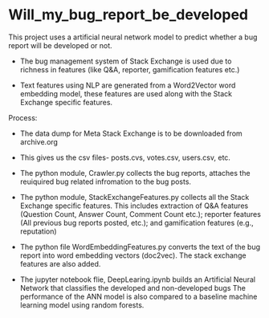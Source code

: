 # Will_my_bug_report_be_developed
This project uses a artificial neural network model to predict whether a bug report will be developed or not.

* The bug management system of Stack Exchange is used due to richness in features (like Q&A, reporter, gamification features etc.)

* Text features using NLP are generated from a Word2Vector word embedding model, these features are used along with the Stack Exchange specific features. 

Process:
- The data dump for Meta Stack Exchange is to be downloaded from archive.org 
- This gives us the csv files- posts.cvs, votes.csv, users.csv, etc. 
- The python module, Crawler.py collects the bug reports, attaches the reuiquired bug related infromation to the bug posts.

- The python module, StackExchangeFeatures.py collects all the Stack Exchange specific features. This includes extraction of Q&A features (Question Count, Answer Count, Comment Count etc.); reporter features (All previous bug reports posted, etc.); and gamification features (e.g., reputation)

- The python file WordEmbeddingFeatures.py converts the text of the bug report into word embedding vectors (doc2vec). The stack exchange features are also added.

- The jupyter notebook flie, DeepLearing.ipynb builds an Artificial Neural Network that classifies the developed and non-developed bugs
The performance of the ANN model is also compared  to a baseline machine learning model using random forests.
